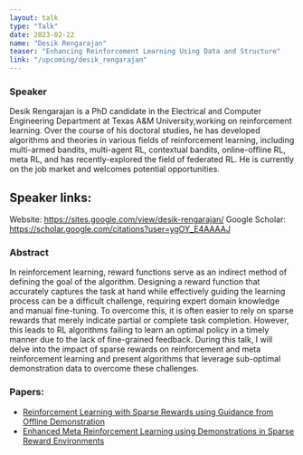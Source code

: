 ```yaml
---
layout: talk
type: "Talk"
date: 2023-02-22
name: "Desik Rengarajan"
teaser: "Enhancing Reinforcement Learning Using Data and Structure"
link: "/upcoming/desik_rengarajan"
---
```



### Speaker 
Desik Rengarajan is a PhD candidate in the Electrical and Computer Engineering Department at Texas A&M University,working on reinforcement learning. Over the course of his doctoral studies, he has developed algorithms and theories in various fields of reinforcement learning, including multi-armed bandits, multi-agent RL, contextual bandits, online-offline RL, meta RL, and has recently-explored the field of federated RL. He is currently on the job market and welcomes potential opportunities.


## Speaker links:
Website: https://sites.google.com/view/desik-rengarajan/
Google Scholar: https://scholar.google.com/citations?user=ygOY_E4AAAAJ


### Abstract 
In reinforcement learning, reward functions serve as an indirect method of defining the goal of the algorithm. Designing a reward function that accurately captures the task at hand while effectively guiding the learning process can be a difficult challenge, requiring expert domain knowledge and manual fine-tuning. To overcome this, it is often easier to rely on sparse rewards that merely indicate partial or complete task completion. However, this leads to RL algorithms failing to learn an optimal policy in a timely manner due to the lack of fine-grained feedback. During this talk, I will delve into the impact of sparse rewards on reinforcement and meta reinforcement learning and present algorithms that leverage sub-optimal demonstration data to overcome these challenges.

### Papers:
- [Reinforcement Learning with Sparse Rewards using Guidance from Offline Demonstration](https://arxiv.org/pdf/2202.04628.pdf)
- [Enhanced Meta Reinforcement Learning using Demonstrations in Sparse Reward Environments](https://arxiv.org/pdf/2209.13048.pdf) 
